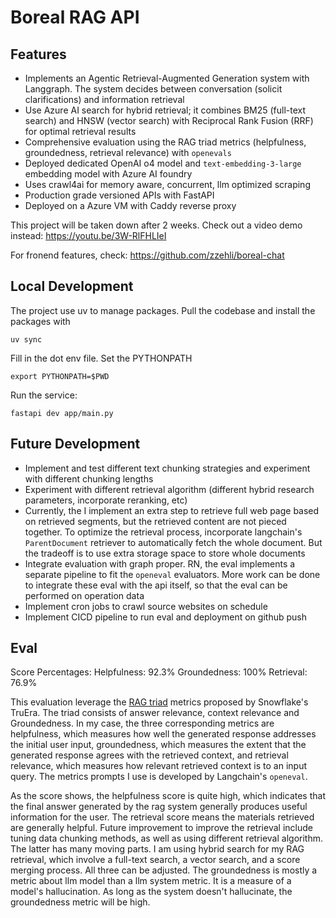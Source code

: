 # Boreal RAG API
## Features
- Implements an Agentic Retrieval-Augmented Generation system with Langgraph. The system decides between conversation (solicit clarifications) and information retrieval 
- Use Azure AI search for hybrid retrieval; it combines BM25 (full-text search) and HNSW (vector search) with Reciprocal Rank Fusion (RRF) for optimal retrieval results 
- Comprehensive evaluation using the RAG triad metrics (helpfulness, groundedness, retrieval relevance) with `openevals`
- Deployed dedicated OpenAI o4 model and `text-embedding-3-large` embedding model with Azure AI foundry
- Uses crawl4ai for memory aware, concurrent, llm optimized scraping
- Production grade versioned APIs with FastAPI
- Deployed on a Azure VM with Caddy reverse proxy

This project will be taken down after 2 weeks. Check out a video demo instead: https://youtu.be/3W-RlFHLIeI

For fronend features, check: https://github.com/zzehli/boreal-chat
## Local Development
The project use uv to manage packages. Pull the codebase and install the packages with
```
uv sync
```
Fill in the dot env file.
Set the PYTHONPATH
```
export PYTHONPATH=$PWD
```
Run the service:
```
fastapi dev app/main.py
```

## Future Development
- Implement and test different text chunking strategies and experiment with different chunking lengths
- Experiment with different retrieval algorithm (different hybrid research parameters, incorporate reranking, etc)
- Currently, the I implement an extra step to retrieve full web page based on retrieved segments, but the retrieved content are not pieced together. To optimize the retrieval process, incorporate langchain's `ParentDocument` retriever to automatically fetch the whole document. But the tradeoff is to use extra storage space to store whole documents
- Integrate evaluation with graph proper. RN, the eval implements a separate pipeline to fit the `openeval` evaluators. More work can be done to integrate these eval with the api itself, so that the eval can be performed on operation data
- Implement cron jobs to crawl source websites on schedule
- Implement CICD pipeline to run eval and deployment on github push

## Eval
Score Percentages:
Helpfulness: 92.3%
Groundedness: 100%
Retrieval: 76.9%

This evaluation leverage the [RAG triad](https://truera.com/ai-quality-education/generative-ai-rags/what-is-the-rag-triad/) metrics proposed by Snowflake's TruEra. The triad consists of answer relevance, context relevance and Groundedness. In my case, the three corresponding metrics are helpfulness, which measures how well the generated response addresses the initial user input, groundedness, which measures the extent that the generated response agrees with the retrieved context, and retrieval relevance, which measures how relevant retrieved context is to an input query. The metrics prompts I use is developed by Langchain's `openeval`.

As the score shows, the helpfulness score is quite high, which indicates that the final answer generated by the rag system generally produces useful information for the user. The retrieval score means the materials retrieved are generally helpful. Future improvement to improve the retrieval include tuning data chunking methods, as well as using different retrieval algorithm. The latter has many moving parts. I am using hybrid search for my RAG retrieval, which involve a full-text search, a vector search, and a score merging process. All three can be adjusted. The groundedness is mostly a metric about llm model than a llm system metric. It is a measure of a model's hallucination. As long as the system doesn't hallucinate, the groundedness metric will be high.
